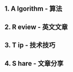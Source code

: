 ## 1. __A__ lgorithm - 算法

## 2. __R__ eview - 英文文章

## 3. __T__ ip - 技术技巧

## 4. __S__ hare - 文章分享

